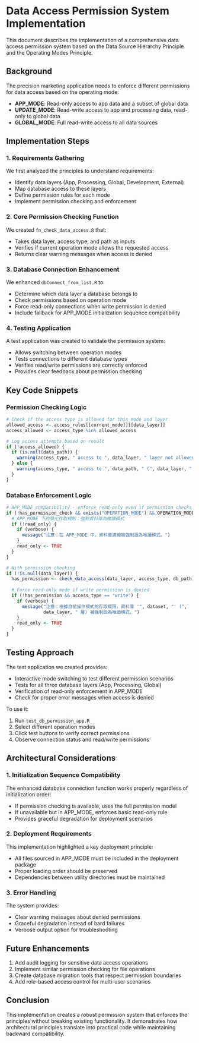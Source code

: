 # Data Access Permission System Implementation

This document describes the implementation of a comprehensive data access permission system based on the Data Source Hierarchy Principle and the Operating Modes Principle.

## Background

The precision marketing application needs to enforce different permissions for data access based on the operating mode:
- **APP_MODE**: Read-only access to app data and a subset of global data
- **UPDATE_MODE**: Read-write access to app and processing data, read-only to global data
- **GLOBAL_MODE**: Full read-write access to all data sources

## Implementation Steps

### 1. Requirements Gathering

We first analyzed the principles to understand requirements:
- Identify data layers (App, Processing, Global, Development, External)
- Map database access to these layers
- Define permission rules for each mode
- Implement permission checking and enforcement

### 2. Core Permission Checking Function

We created `fn_check_data_access.R` that:
- Takes data layer, access type, and path as inputs
- Verifies if current operation mode allows the requested access
- Returns clear warning messages when access is denied

### 3. Database Connection Enhancement

We enhanced `dbConnect_from_list.R` to:
- Determine which data layer a database belongs to
- Check permissions based on operation mode
- Force read-only connections when write permission is denied
- Include fallback for APP_MODE initialization sequence compatibility

### 4. Testing Application

A test application was created to validate the permission system:
- Allows switching between operation modes
- Tests connections to different database types
- Verifies read/write permissions are correctly enforced
- Provides clear feedback about permission checking

## Key Code Snippets

### Permission Checking Logic

```r
# Check if the access type is allowed for this mode and layer
allowed_access <- access_rules[[current_mode]][[data_layer]]
access_allowed <- access_type %in% allowed_access

# Log access attempts based on result
if (!access_allowed) {
  if (is.null(data_path)) {
    warning(access_type, " access to ", data_layer, " layer not allowed in ", current_mode)
  } else {
    warning(access_type, " access to ", data_path, " (", data_layer, " layer) not allowed in ", current_mode)
  }
}
```

### Database Enforcement Logic

```r
# APP_MODE compatibility - enforce read-only even if permission checks aren't available
if (!has_permission_check && exists("OPERATION_MODE") && OPERATION_MODE == "APP_MODE") {
  # APP_MODE 下的簡化存取規則：強制資料庫為唯讀模式
  if (!read_only) {
    if (verbose) {
      message("注意：在 APP_MODE 中，資料庫連線被強制設為唯讀模式。")
    }
    read_only <- TRUE
  }
}

# With permission checking
if (!is.null(data_layer)) {
  has_permission <- check_data_access(data_layer, access_type, db_path)
  
  # Force read-only mode if write permission is denied
  if (!has_permission && access_type == "write") {
    if (verbose) {
      message("注意：根據目前操作模式的存取權限，資料庫 '", dataset, "' (",
              data_layer, " 層) 被強制設為唯讀模式。")
    }
    read_only <- TRUE
  }
}
```

## Testing Approach

The test application we created provides:
- Interactive mode switching to test different permission scenarios
- Tests for all three database layers (App, Processing, Global)
- Verification of read-only enforcement in APP_MODE
- Check for proper error messages when access is denied

To use it:
1. Run `test_db_permission_app.R`
2. Select different operation modes
3. Click test buttons to verify correct permissions
4. Observe connection status and read/write permissions

## Architectural Considerations

### 1. Initialization Sequence Compatibility

The enhanced database connection function works properly regardless of initialization order:
- If permission checking is available, uses the full permission model
- If unavailable but in APP_MODE, enforces basic read-only rule
- Provides graceful degradation for deployment scenarios

### 2. Deployment Requirements

This implementation highlighted a key deployment principle:
- All files sourced in APP_MODE must be included in the deployment package
- Proper loading order should be preserved
- Dependencies between utility directories must be maintained

### 3. Error Handling

The system provides:
- Clear warning messages about denied permissions
- Graceful degradation instead of hard failures
- Verbose output option for troubleshooting

## Future Enhancements

1. Add audit logging for sensitive data access operations
2. Implement similar permission checking for file operations
3. Create database migration tools that respect permission boundaries
4. Add role-based access control for multi-user scenarios

## Conclusion

This implementation creates a robust permission system that enforces the principles without breaking existing functionality. It demonstrates how architectural principles translate into practical code while maintaining backward compatibility.